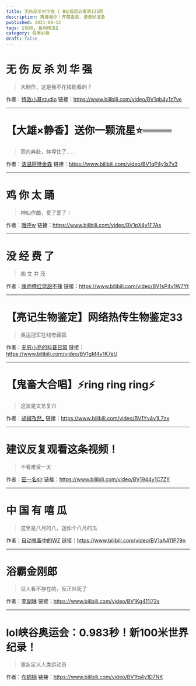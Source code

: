 ```yaml
---
title: 无伤反杀刘华强 | B站每周必看第125期
description: 离谱爆炸！开幕雷击，请做好准备
published: 2021-08-12
tags: [视频, 每周精选]
category: 每周必看
draft: false
---
```


# 无 伤 反 杀 刘 华 强
> 大制作，这是我不花钱能看的？

作者：[特效小哥studio](https://space.bilibili.com/3066511)
链接：https://www.bilibili.com/video/BV1qb4y1z7ve

---

# 【大雄×静香】送你一颗流星⭐════
> 双向奔赴，蚌埠住了……

作者：[洛温阿特金森](https://space.bilibili.com/30222764)
链接：https://www.bilibili.com/video/BV1qP4y1x7v3

---

# 鸡 你 太 踊
> 神仙作曲，爱了爱了！

作者：[哦呼w](https://space.bilibili.com/59905809)
链接：https://www.bilibili.com/video/BV1pX4y1F7As

---

# 没 经 费 了
> 图 文 并 茂

作者：[康师傅红烧甜不辣](https://space.bilibili.com/32837037)
链接：https://www.bilibili.com/video/BV1sP4y1W7Yt

---

# 【亮记生物鉴定】网络热传生物鉴定33
> 奥运冠军在线夸藏狐

作者：[无穷小亮的科普日常](https://space.bilibili.com/14804670)
链接：https://www.bilibili.com/video/BV1gM4y1K7eU

---

# 【鬼畜大合唱】⚡ring ring ring⚡
> 这波是文艺复兴

作者：[胡椒孜然_](https://space.bilibili.com/204865388)
链接：https://www.bilibili.com/video/BV1Yy4y1L7zx

---

# 建议反复观看这条视频！
> 不看难受一天

作者：[田一名sir](https://space.bilibili.com/477676711)
链接：https://www.bilibili.com/video/BV1944y1C7ZY

---

# 中 国 有 嘻 瓜
> 这里是八月的八，送你个八月的瓜

作者：[自动鬼畜中的WZ](https://space.bilibili.com/16054375)
链接：https://www.bilibili.com/video/BV1aA411P79n

---

# 浴霸金刚郎
> 没人看不存在的，反正社死了

作者：[李瑚琳](https://space.bilibili.com/513626960)
链接：https://www.bilibili.com/video/BV1Kg411j72s

---

# lol峡谷奥运会：0.983秒！新100米世界纪录！
> 重新定义人类运动员

作者：[布锅锅](https://space.bilibili.com/25503580)
链接：https://www.bilibili.com/video/BV1fq4y1D7NK

